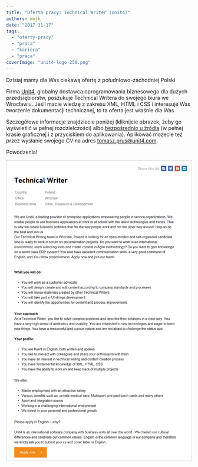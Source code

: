 ```yaml
---
title: "Oferta pracy: Technical Writer (Unit4)"
authors: mojk
date: "2017-11-17"
tags:
  - "oferty-pracy"
  - "praca"
  - "kariera"
  - "praca"
coverImage: "unit4-logo-250.png"
---
```


Dzisiaj mamy dla Was ciekawą ofertę z południowo-zachodniej Polski.

<!--truncate-->

Firma [Unit4](http://www.unit4.com/), globalny dostawca oprogramowania
biznesowego dla dużych przedsiębiorstw, poszukuje Technical Writera do swojego
biura we Wrocławiu. Jeśli macie wiedzę z zakresu XML, HTML i CSS i interesuje
Was tworzenie dokumentacji technicznej, to ta oferta jest właśnie dla Was.

Szczegółowe informacje znajdziecie poniżej (kliknijcie obrazek, żeby go
wyświetlić w pełnej rozdzielczości)
albo [bezpośrednio u źródła](https://careers.unit4.com/job/technical-writer-327041.html) (w
pełnej krasie graficznej i z przyciskiem do aplikowania). Aplikować możecie też
przez wysłanie swojego CV na
adres [tomasz.prus@unit4.com](mailto:tomasz.prus@unit4.com).

Powodzenia!

[![](images/unit4_technical_writer.png)](http://techwriter.pl/wp-content/uploads/2017/11/unit4_technical_writer.png)
